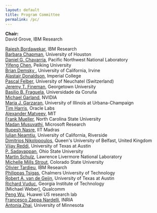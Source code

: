 ```yaml
---
layout: default
title: Program Committee
permalink: /pc/
---
```


**Chair:**   
David Grove, IBM Research

[Rajesh Bordawekar](http://researcher.watson.ibm.com/researcher/view.php?person=us-bordaw),	IBM Research  
[Barbara Chapman](http://web.cs.uh.edu/~hpctools/),	University of Houston  
[Daniel G. Chavarría](http://www.pnl.gov/science/staff/staff_info.asp?staff_num=7068),	Pacific Northwest National Laboratory  
[Yifeng Chen](http://sei.pku.edu.cn/~cyf/),	Peiking University  
[Brian Demsky	](http://newport.eecs.uci.edu/~bdemsky/),	University of California, Irvine  
[Alastair Donaldson](https://wp.doc.ic.ac.uk/afd/),	Imperial College  
[Pascal Felber](http://members.unine.ch/pascal.felber/index.html),	University of Neuchatel (Switzerland)  
[Jeremy T. Fineman](http://cs.georgetown.edu/~jfineman/),	Georgetown University  
[Basilio B. Fraguela](http://gac.udc.es/~basilio),	Universidade da Coruña  
[Michael Garland](https://research.nvidia.com/users/michael-garland),	NVIDIA  
[Maria J. Garzaran](http://polaris.cs.uiuc.edu/~garzaran/),	University of Illinois at Urbana-Champaign  
[Tim Harris](http://timharris.co.uk), Oracle Labs  
[Alexander Matveev](http://people.csail.mit.edu/amatveev/), MIT  
[Frank Mueller](http://moss.csc.ncsu.edu/~mueller/),	North Carolina State University  
[Madan Musuvathi](http://research.microsoft.com/en-us/people/madanm/),	Microsoft Research  
[Rupesh Nasre](	http://www.cse.iitm.ac.in/~rupesh/),	IIT Madras  
[Iulian Neamtiu](http://www.cs.ucr.edu/~neamtiu/),	University of California, Riverside  
[Dimitrios Nikolopoulos](	http://www.cs.qub.ac.uk/~D.Nikolopoulos),	Queen's University of Belfast, United Kingdom  
[Vijay Reddi](http://users.ece.utexas.edu/~vjreddi/UT/Welcome.html),	University of Texas at Austin  
[P. Sadayappan](http://www.cse.ohio-state.edu/~saday/),	Ohio State University  
[Martin Schulz](http://people.llnl.gov/schulz6),	Lawrence Livermore National Laboratory   
[Michelle Mills Strout](http://www.cs.colostate.edu/~mstrout),	Colorado State University  
[Olivier Tardieu](http://researcher.ibm.com/researcher/view.php?person=us-tardieu),	IBM Research        
[Philippas Tsigas](http://www.cse.chalmers.se/~tsigas/),	Chalmers University of Technology        
[Robert A. van de Geijn](	http://www.cs.utexas.edu/users/rvdg/),	University of Texas at Austin  
[Richard Vuduc](http://vuduc.org),	Georgia Institute of Technology  
[Michael Weber],		Qualcomm  
[Peng Wu](http://pengwu.wordpress.com/),	Huawei US research lab  
[Francesco Zappa Nardelli](	http://www.di.ens.fr/~zappa/),	INRIA  
[Antonia Zhai](http://www.cs.umn.edu/~zhai),	University of Minnesota  



